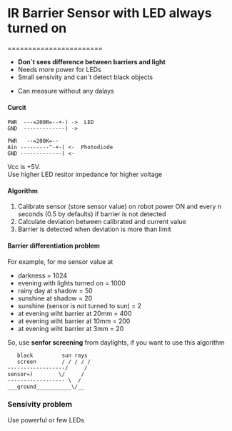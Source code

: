 # IR Barrier Sensor with LED always turned on
=======================

 - **Don`t sees difference between barriers and light**<br/>
 - Needs more power for LEDs<br/>
 - Small sensivity and can`t detect black objects<br/>
 + Can measure without any dalays<br/>

#### Curcit
```
PWR  ---=200R=--+-) ->  LED
GND  -------------) ->

PWR   --=200K=--
Ain ---------^-+-( <-  Photodiode
GND -------------( <-
```
Vcc is +5V. <br/>
Use higher LED resitor impedance for higher voltage 

#### Algorithm
1. Calibrate sensor (store sensor value) on robot power ON and every n seconds (0.5 by defaults) if barrier is not detected
2. Calculate deviation between calibrated and current value
3. Barrier is detected when deviation is more than limit

#### Barrier differentiation problem
For example, for me sensor value at 
* darkness = 1024
* evening with lights turned on = 1000
* rainy day at shadow = 50
* sunshine at shadow = 20
* sunshine (sensor is not turned to sun) = 2
* at evening wiht barrier at 20mm = 400
* at evening wiht barrier at 10mm = 200
* at evening wiht barrier at 3mm = 20

So, use **senfor screening** from daylights, if you want to use this algorithm

```
   black         sun rays
   screen        / / / / /
------------------/     /
sensor=)        \/     /
------------------ \  /
___ground___________\/__
```

### Sensivity problem
Use powerful or few LEDs